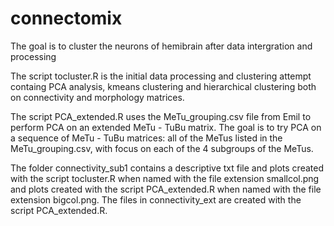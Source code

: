 # connectomix

The goal is to cluster the neurons of hemibrain after data intergration and processing

The script tocluster.R is the initial data processing and clustering attempt containg PCA analysis, kmeans clustering and hierarchical clustering both on connectivity and morphology matrices.

The script PCA_extended.R uses the MeTu_grouping.csv file from Emil to perform PCA on an extended MeTu - TuBu matrix. The goal is to try PCA on a sequence of MeTu - TuBu matrices: all of the MeTus listed in the MeTu_grouping.csv, with focus on each of the 4 subgroups of the MeTus.

The folder connectivity_sub1 contains a descriptive txt file and plots created with the script tocluster.R when named with the file extension smallcol.png and plots created with the script PCA_extended.R when named with the file extension bigcol.png. The files in connectivity_ext are created with the script PCA_extended.R.

